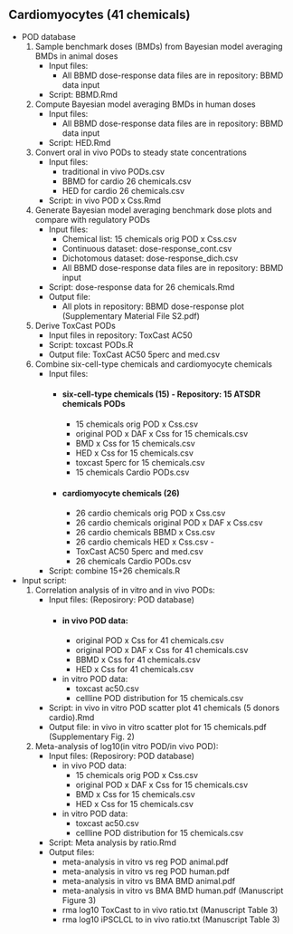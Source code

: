 ## Cardiomyocytes (41 chemicals)
  - POD database
    1) Sample benchmark doses (BMDs) from Bayesian model averaging BMDs in animal doses
       - Input files:
         - All BBMD dose-response data files are in repository: BBMD data input
       - Script: BBMD.Rmd
    2) Compute Bayesian model averaging BMDs in human doses
       - Input files:
         - All BBMD dose-response data files are in repository: BBMD data input
       - Script: HED.Rmd
    3) Convert oral in vivo PODs to steady state concentrations
       - Input files:
         - traditional in vivo PODs.csv
         - BBMD for cardio 26 chemicals.csv
         - HED for cardio 26 chemicals.csv
       - Script: in vivo POD x Css.Rmd
    4) Generate Bayesian model averaging benchmark dose plots and compare with regulatory PODs
       - Input files:
         - Chemical list: 15 chemicals orig POD x Css.csv
         - Continuous dataset: dose-response_cont.csv
         - Dichotomous dataset: dose-response_dich.csv
         - All BBMD dose-response data files are in repository: BBMD input
       - Script: dose-response data for 26 chemicals.Rmd
       - Output file:
         - All plots in repository: BBMD dose-response plot (Supplementary Material File S2.pdf)
    5) Derive ToxCast PODs
       - Input files in repository: ToxCast AC50
       - Script: toxcast PODs.R
       - Output file: ToxCast AC50 5perc and med.csv
    7) Combine six-cell-type chemicals and cardiomyocyte chemicals
       - Input files:
         - #### six-cell-type chemicals (15) - Repository: 15 ATSDR chemicals PODs
           - 15 chemicals orig POD x Css.csv
           - original POD x DAF x Css for 15 chemicals.csv
           - BMD x Css for 15 chemicals.csv
           - HED x Css for 15 chemicals.csv
           - toxcast 5perc for 15 chemicals.csv
           - 15 chemicals Cardio PODs.csv
         - #### cardiomyocyte chemicals (26)
           - 26 cardio chemicals orig POD x Css.csv
           - 26 cardio chemicals original POD x DAF x Css.csv
           - 26 cardio chemicals BBMD x Css.csv
           - 26 cardio chemicals HED x Css.csv           - 
           - ToxCast AC50 5perc and med.csv
           - 26 chemicals Cardio PODs.csv         
       - Script: combine 15+26 chemicals.R
  - Input script:
    1) Correlation analysis of in vitro and in vivo PODs: 
        - Input files: (Reposirory: POD database)
          - #### in vivo POD data:
            - original POD x Css for 41 chemicals.csv
            - original POD x DAF x Css for 41 chemicals.csv
            - BBMD x Css for 41 chemicals.csv
            - HED x Css for 41 chemicals.csv
          - in vitro POD data:
            - toxcast ac50.csv
            - cellline POD distribution for 15 chemicals.csv
        - Script: in vivo in vitro POD scatter plot 41 chemicals (5 donors cardio).Rmd
        - Output file: in vivo in vitro scatter plot for 15 chemicals.pdf (Supplementary Fig. 2)
    3) Meta-analysis of log10(in vitro POD/in vivo POD): 
        - Input files: (Reposirory: POD database)
          - in vivo POD data:
            - 15 chemicals orig POD x Css.csv
            - original POD x DAF x Css for 15 chemicals.csv
            - BMD x Css for 15 chemicals.csv
            - HED x Css for 15 chemicals.csv
          - in vitro POD data:
            - toxcast ac50.csv
            - cellline POD distribution for 15 chemicals.csv
        - Script: Meta analysis by ratio.Rmd
        - Output files:
          - meta-analysis in vitro vs reg POD animal.pdf
          - meta-analysis in vitro vs reg POD human.pdf
          - meta-analysis in vitro vs BMA BMD animal.pdf
          -  meta-analysis in vitro vs BMA BMD human.pdf (Manuscript Figure 3)
          - rma log10 ToxCast to in vivo ratio.txt (Manuscript Table 3)
          - rma log10 iPSCLCL to in vivo ratio.txt (Manuscript Table 3)
